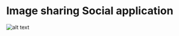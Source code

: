 # Image sharing Social application
![alt text](https://picsomatic.netlify.app/static/media/Logo.f04e46c2.png)
